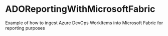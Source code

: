 # ADOReportingWithMicrosoftFabric
Example of how to ingest Azure DevOps WorkItems into Microsoft Fabric for reporting purposes
